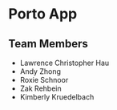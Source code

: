 # Porto App

## Team Members

- Lawrence Christopher Hau
- Andy Zhong
- Roxie Schnoor
- Zak Rehbein
- Kimberly Kruedelbach
